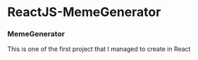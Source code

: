 # ReactJS-MemeGenerator

<h3>MemeGenerator</h3>

This is one of the first project that I managed to create in React
